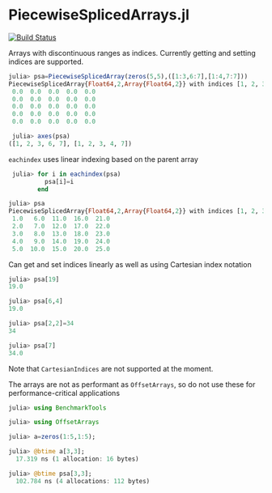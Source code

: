 # PiecewiseSplicedArrays.jl
[![Build Status](https://travis-ci.org/jishnub/PiecewiseSplicedArrays.jl.svg?branch=master)](https://travis-ci.org/jishnub/PiecewiseSplicedArrays.jl)

Arrays with discontinuous ranges as indices. 
Currently getting and setting indices are supported.

```julia
julia> psa=PiecewiseSplicedArray(zeros(5,5),([1:3,6:7],[1:4,7:7]))
PiecewiseSplicedArray{Float64,2,Array{Float64,2}} with indices [1, 2, 3, 6, 7]×[1, 2, 3, 4, 7]:
 0.0  0.0  0.0  0.0  0.0
 0.0  0.0  0.0  0.0  0.0
 0.0  0.0  0.0  0.0  0.0
 0.0  0.0  0.0  0.0  0.0
 0.0  0.0  0.0  0.0  0.0

 julia> axes(psa)
([1, 2, 3, 6, 7], [1, 2, 3, 4, 7])
 ```

`eachindex` uses linear indexing based on the parent array


```julia
 julia> for i in eachindex(psa)
       	  psa[i]=i
       	end

julia> psa
PiecewiseSplicedArray{Float64,2,Array{Float64,2}} with indices [1, 2, 3, 6, 7]×[1, 2, 3, 4, 7]:
 1.0   6.0  11.0  16.0  21.0
 2.0   7.0  12.0  17.0  22.0
 3.0   8.0  13.0  18.0  23.0
 4.0   9.0  14.0  19.0  24.0
 5.0  10.0  15.0  20.0  25.0
```

Can get and set indices linearly as well as using Cartesian index notation

```julia
julia> psa[19]
19.0

julia> psa[6,4]
19.0

julia> psa[2,2]=34
34

julia> psa[7]
34.0
```

Note that `CartesianIndices` are not supported at the moment.

The arrays are not as performant as `OffsetArrays`, so do not use these for performance-critical applications

```julia
julia> using BenchmarkTools

julia> using OffsetArrays

julia> a=zeros(1:5,1:5);

julia> @btime a[3,3];
  17.319 ns (1 allocation: 16 bytes)

julia> @btime psa[3,3];
  102.784 ns (4 allocations: 112 bytes)
```
